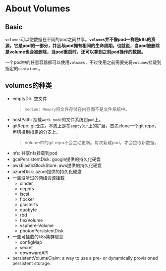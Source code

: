 # About Volumes

## Basic

`volumes`可以使数据在不同的pod之间共享。__`volumes`并不像pod一样是k8s的资源，它是pod的一部分，并且与pod拥有相同的生命周期。也就说，当pod被删除是volume也会被删除，当pod重启时，还可以拿到之前pod操作的数据。__

一个pod中的任意容器都可以使用`volumes`，不过使用之前需要先将`volumes`挂载到指定的`container`。

## volumes的种类

- emptyDir: 空文件
    > `medium: Memory`将文件存储在内存而不是文件系统中。
- hostPath: 挂载`work node`的文件系统到`pod`上。
- gitRepo: git仓库。本质上是在`emptyDir`上的扩展，首先clone一个git repo，再切换到指定的分支上。
    > volume中的git repo不会主动更新。每次新建pod，才会拉取新数据。
- nfs: 共享nfs挂载到pod
- gcePersistentDisk: google提供的持久化硬盘
- awsElasticBlockStore: aws提供的持久化硬盘
- azureDisk: azure提供的持久化硬盘
- 一些没听过的网络资源挂载
    - cinder
    - cephfs
    - iscsi
    - flocker
    - glusterfs
    - quobyte
    - rbd
    - flexVolume
    - vsphere-Volume
    - photonPersistentDisk
- 一些可挂载的k8s集群信息
    - configMap
    - secret
    - downwardAPI
- persistentVolumeClaim: a way to use a pre- or dynamically provisioned persistent storage.






